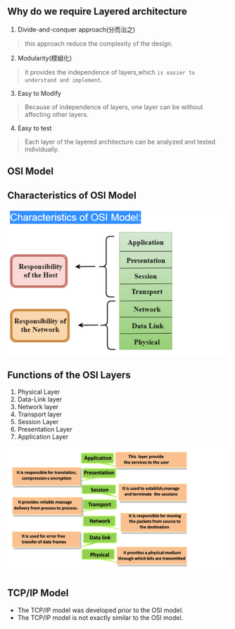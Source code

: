 ## Why do we require Layered architecture

1. Divide-and-conquer approach(分而治之)

> this approach reduce the complexity of the design.

2. Modularity(模組化)

> it provides the independence of layers,which `is easier to understand and implement`.

3. Easy to Modify

> Because of independence of layers,
> one layer can be without affecting other layers.

4. Easy to test

> Each layer of the layered architecture can be analyzed and tested individually.

## OSI Model

## Characteristics of OSI Model

![osiModel](./osiModel.png)

## Functions of the OSI Layers

1. Physical Layer
2. Data-Link layer
3. Network layer
4. Transport layer
5. Session Layer
6. Presentation Layer
7. Application Layer

![FunctionsLayer](osiFunctionLayer.png)

## TCP/IP Model

- The TCP/IP model was developed prior to the OSI model.
- The TCP/IP model is not exactly similar to the OSI model.

